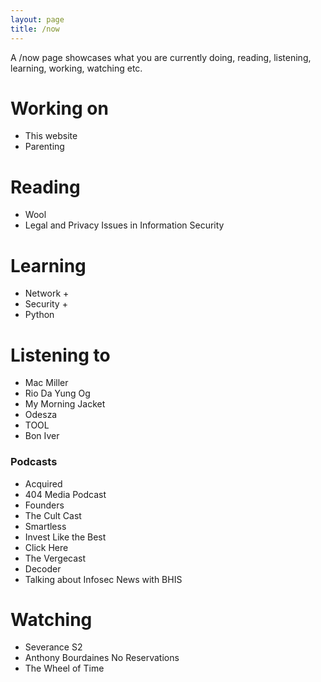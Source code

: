 ```yaml
---
layout: page
title: /now
---
```


A /now page showcases what you are currently doing, reading, listening, learning, working, watching etc.

# Working on

- This website
- Parenting

# Reading

- Wool
- Legal and Privacy Issues in Information Security

# Learning

- Network +
- Security +
- Python

# Listening to

- Mac Miller
- Rio Da Yung Og
- My Morning Jacket
- Odesza 
- TOOL
- Bon Iver

### Podcasts

- Acquired
- 404 Media Podcast
- Founders
- The Cult Cast
- Smartless
- Invest Like the Best
- Click Here
- The Vergecast
- Decoder
- Talking about Infosec News with BHIS

# Watching

- Severance S2
- Anthony Bourdaines No Reservations
- The Wheel of Time

